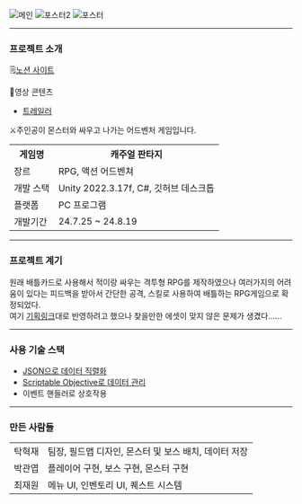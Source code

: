 ![메인](https://github.com/user-attachments/assets/d9592200-3726-4f4b-a7ac-eaca0938fae8)
![포스터2](https://github.com/user-attachments/assets/63055080-3dcb-4930-aaf3-fa7ecf31069a)
![포스터](https://github.com/user-attachments/assets/3db55681-cc4d-45b4-a917-4709fd6a8733)



<hr/>
<h3>프로젝트 소개</h3>
<p>
  🗒️<a href="https://teamsparta.notion.site/4-3cf412a3ba174750a6969ef06577b8ce">노션 사이트</a><br>
</p>
🎥영상 콘텐츠
<ul>
  <li><a href="https://youtu.be/IqrSVLuYSSY">트레일러</a></li>
</ul>
⚔️주인공이 몬스터와 싸우고 나가는 어드벤처 게임입니다.

<table>
  <tr>
    <th>게임명</th> <th>캐주얼 판타지</th>
  </tr>
  <tr>
    <td>장르</td> <td>RPG, 액션 어드벤쳐</td>
  </tr>
  <tr>
    <td>개발 스택</td> <td>Unity 2022.3.17f, C#, 깃허브 데스크톱</td>
  </tr>
  <tr>
    <td>플랫폼</td> <td>PC 프로그램</td>
  </tr>
  <tr>
    <td>개발기간</td> <td>24.7.25 ~ 24.8.19</td>
  </tr>
</table>

<hr />
<h3>프로젝트 계기</h3>
원래 배틀카드로 사용해서 적이랑 싸우는 격투형 RPG를 제작하였으나 여러가지의 어려움이 있다는 피드백을 받아서 간단한 공격, 스킬로 사용하여 배틀하는 RPG게임으로 확정되었다.<br>
여기 <a href="https://www.notion.so/RPG-3fe152b06d6948bcb9052581e3671ebb">기획링크</a>대로 반영하려고 했으나 찾을만한 에셋이 맞지 않은 문제가 생겼다......

<hr />
<h3>사용 기술 스택</h3>
<p>
  <ul>
    <li><a href="https://github.com/RCO8/CasualFantasyPublic/blob/main/MD_Files/Save.md">JSON으로 데이터 직렬화</a></li>
    <li><a href="https://github.com/RCO8/CasualFantasyPublic/blob/main/MD_Files/ScriptableObjective.md">Scriptable Objective로 데이터 관리</a></li>
    <li>이벤트 핸들러로 상호작용</li>
  </ul>
</p>

<hr />
<h3>만든 사람들</h3>
<table>
  <tr>
    <td>탁혁재</td>
    <td>팀장, 필드맵 디자인, 몬스터 및 보스 배치, 데이터 저장</td>
  </tr>
  <tr>
    <td>박관엽</td>
    <td>플레이어 구현, 보스 구현, 몬스터 구현</td>
  </tr>
  <tr>
    <td>최재원</td>
    <td>메뉴 UI, 인벤토리 UI, 퀘스트 시스템</td>
  </tr>
</table>
